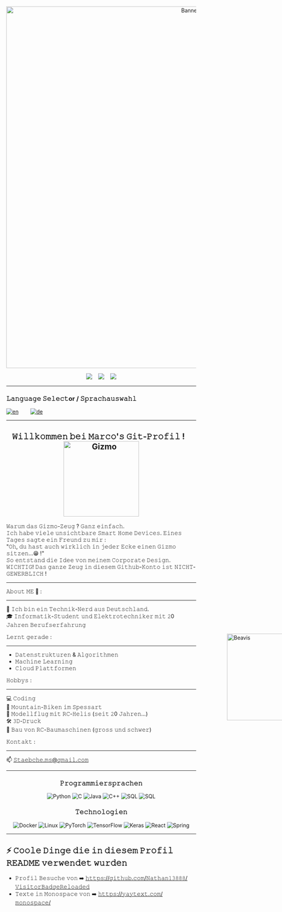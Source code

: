 <br>

<p align="center"><img style="width: 100vw" src="./assets/Gizmo.gif" alt="Banner"></p>

<div align="center">
<a href="https://www.linkedin.com/in/marco-staab-486970276"><img src="https://img.shields.io/badge/-Marco_Staab-blue?style=flat&logo=Linkedin&logoColor=white&link=https://www.linkedin.com/in/marco-staab-486970276"/></a>
&nbsp;&nbsp;
<img src="https://img.shields.io/github/followers/Gizmo-Labs?label=Es folgen&style=social"/></a>
&nbsp;&nbsp;
<img src="https://vbr.wocr.tk/badge?page_id=Gizmo-Labs.Gizmo-Labs&lcolor=fff&color=000&style=social&logo=Github&logoColor=181717&hit=false&text=Besucher">
</div>

<div>

---

###  𝙻𝚊𝚗𝚐𝚞𝚊𝚐𝚎 𝚂𝚎𝚕𝚎𝚌𝚝or / 𝚂𝚙𝚛𝚊𝚌𝚑𝚊𝚞𝚜𝚠𝚊𝚑𝚕
[![en](https://img.shields.io/badge/Language-English-red.svg)](./README.md)&nbsp;&nbsp;&nbsp;&nbsp;&nbsp;&nbsp;&nbsp;&nbsp;[![de](https://img.shields.io/badge/Sprache-Deutsch-yellow.svg)](./README.de.md)

---

<div>

<div align="center">
<h2>𝚆𝚒𝚕𝚕𝚔𝚘𝚖𝚖𝚎𝚗 𝚋𝚎𝚒 𝙼𝚊𝚛𝚌𝚘'𝚜 𝙶𝚒𝚝-𝙿𝚛𝚘𝚏𝚒𝚕 ! &nbsp;&nbsp;<img src="https://media.giphy.com/media/5ZXyJGVjUFBKM/giphy.gif" width="200" alt="Gizmo"></h2>
</div> 

𝚆𝚊𝚛𝚞𝚖 𝚍𝚊𝚜 𝙶𝚒𝚣𝚖𝚘-𝚉𝚎𝚞𝚐 ? 𝙶𝚊𝚗𝚣 𝚎𝚒𝚗𝚏𝚊𝚌𝚑. <br>
𝙸𝚌𝚑 𝚑𝚊𝚋𝚎 𝚟𝚒𝚎𝚕𝚎 𝚞𝚗𝚜𝚒𝚌𝚑𝚝𝚋𝚊𝚛𝚎 𝚂𝚖𝚊𝚛𝚝 𝙷𝚘𝚖𝚎 𝙳𝚎𝚟𝚒𝚌𝚎𝚜. 𝙴𝚒𝚗𝚎𝚜 𝚃𝚊𝚐𝚎𝚜 𝚜𝚊𝚐𝚝𝚎 𝚎𝚒𝚗 𝙵𝚛𝚎𝚞𝚗𝚍 𝚣𝚞 𝚖𝚒𝚛 :<br>
"𝙾𝚑, 𝚍𝚞 𝚑𝚊𝚜𝚝 𝚊𝚞𝚌𝚑 𝚠𝚒𝚛𝚔𝚕𝚒𝚌𝚑 𝚒𝚗 𝚓𝚎𝚍𝚎𝚛 𝙴𝚌𝚔𝚎 𝚎𝚒𝚗𝚎𝚗 𝙶𝚒𝚣𝚖𝚘 𝚜𝚒𝚝𝚣𝚎𝚗...😁 !" <br>
𝚂𝚘 𝚎𝚗𝚝𝚜𝚝𝚊𝚗𝚍 𝚍𝚒𝚎 𝙸𝚍𝚎𝚎 𝚟𝚘𝚗 𝚖𝚎𝚒𝚗𝚎𝚖 𝙲𝚘𝚛𝚙𝚘𝚛𝚊𝚝𝚎 𝙳𝚎𝚜𝚒𝚐𝚗.<br>
𝚆𝙸𝙲𝙷𝚃𝙸𝙶! 𝙳𝚊𝚜 𝚐𝚊𝚗𝚣𝚎 𝚉𝚎𝚞𝚐 𝚒𝚗 𝚍𝚒𝚎𝚜𝚎𝚖 𝙶𝚒𝚝𝚑𝚞𝚋-𝙺𝚘𝚗𝚝𝚘 𝚒𝚜𝚝 𝙽𝙸𝙲𝙷𝚃-𝙶𝙴𝚆𝙴𝚁𝙱𝙻𝙸𝙲𝙷 !
***
𝙰𝚋𝚘𝚞𝚝 𝙼𝙴 💬 :
***
🤘 𝙸𝚌𝚑 𝚋𝚒𝚗 𝚎𝚒𝚗 𝚃𝚎𝚌𝚑𝚗𝚒𝚔-𝙽𝚎𝚛𝚍 𝚊𝚞𝚜 𝙳𝚎𝚞𝚝𝚜𝚌𝚑𝚕𝚊𝚗𝚍.<br>
🎓 𝙸𝚗𝚏𝚘𝚛𝚖𝚊𝚝𝚒𝚔-𝚂𝚝𝚞𝚍𝚎𝚗𝚝 𝚞𝚗𝚍 𝙴𝚕𝚎𝚔𝚝𝚛𝚘𝚝𝚎𝚌𝚑𝚗𝚒𝚔𝚎𝚛 𝚖𝚒𝚝 𝟸0 𝙹𝚊𝚑𝚛𝚎𝚗 𝙱𝚎𝚛𝚞𝚏𝚜𝚎𝚛𝚏𝚊𝚑𝚛𝚞𝚗𝚐

<div style="width: 85vw">
    <img align='right' src="https://media.giphy.com/media/MF1kR4YmC2Z20/giphy.gif" width="230" alt="Beavis">
</div>

</div>

</div>

𝙻𝚎𝚛𝚗𝚝 𝚐𝚎𝚛𝚊𝚍𝚎 :
***
- 𝙳𝚊𝚝𝚎𝚗𝚜𝚝𝚛𝚞𝚔𝚝𝚞𝚛𝚎𝚗 & 𝙰𝚕𝚐𝚘𝚛𝚒𝚝𝚑𝚖𝚎𝚗<br>
- 𝙼𝚊𝚌𝚑𝚒𝚗𝚎 𝙻𝚎𝚊𝚛𝚗𝚒𝚗𝚐
- 𝙲𝚕𝚘𝚞𝚍 𝙿𝚕𝚊𝚝𝚝𝚏𝚘𝚛𝚖𝚎𝚗

𝙷𝚘𝚋𝚋𝚢𝚜 :
***
💻 𝙲𝚘𝚍𝚒𝚗𝚐<br>
🚵 𝙼𝚘𝚞𝚗𝚝𝚊𝚒𝚗-𝙱𝚒𝚔𝚎𝚗 𝚒𝚖 𝚂𝚙𝚎𝚜𝚜𝚊𝚛𝚝<br>
🚁 𝙼𝚘𝚍𝚎𝚕𝚕𝚏𝚕𝚞𝚐 𝚖𝚒𝚝 𝚁𝙲-𝙷𝚎𝚕𝚒𝚜 (𝚜𝚎𝚒𝚝 𝟸0 𝙹𝚊𝚑𝚛𝚎𝚗...)<br>
🛠️ 𝟹𝙳-𝙳𝚛𝚞𝚌𝚔<br>
🔧 𝙱𝚊𝚞 𝚟𝚘𝚗 𝚁𝙲-𝙱𝚊𝚞𝚖𝚊𝚜𝚌𝚑𝚒𝚗𝚎𝚗 (𝚐𝚛𝚘𝚜𝚜 𝚞𝚗𝚍 𝚜𝚌𝚑𝚠𝚎𝚛)<br>

𝙺𝚘𝚗𝚝𝚊𝚔𝚝 :
***
📫 𝚂𝚝𝚊𝚎𝚋𝚌𝚑𝚎.𝚖𝚜@𝚐𝚖𝚊𝚒𝚕.𝚌𝚘𝚖
***

<div align="center">
<div>

### 𝙿𝚛𝚘𝚐𝚛𝚊𝚖𝚖𝚒𝚎𝚛𝚜𝚙𝚛𝚊𝚌𝚑𝚎𝚗

![Python](https://img.shields.io/badge/-Python-000?&logo=Python)
![C](https://img.shields.io/badge/-C-000?&logo=C)
![Java](https://img.shields.io/badge/-Java-000?&logo=Java&logoColor=007396)
![C++](https://img.shields.io/badge/-C++-000?&logo=c%2b%2b&logoColor=00599C)
![SQL](https://img.shields.io/badge/-SQL-000?&logo=MySQL)
![SQL](https://img.shields.io/badge/-Lua-000?&logo=Lua)

### 𝚃𝚎𝚌𝚑𝚗𝚘𝚕𝚘𝚐𝚒𝚎𝚗

![Docker](https://img.shields.io/badge/-Docker-000?&logo=Docker)
![Linux](https://img.shields.io/badge/-Linux-000?&logo=Linux)
![PyTorch](https://img.shields.io/badge/-PyTorch-000?&logo=PyTorch)
![TensorFlow](https://img.shields.io/badge/-TensorFlow-000?&logo=TensorFlow)
![Keras](https://img.shields.io/badge/-Keras-000?&logo=Keras)
![React](https://img.shields.io/badge/-React-000?&logo=React)
![Spring](https://img.shields.io/badge/-Spring-000?&logo=Spring)
</div>

***

<div align="left">

## ⚡ 𝙲𝚘𝚘𝚕𝚎 𝙳𝚒𝚗𝚐𝚎 𝚍𝚒𝚎 𝚒𝚗 𝚍𝚒𝚎𝚜𝚎𝚖 𝙿𝚛𝚘𝚏𝚒𝚕 𝚁𝙴𝙰𝙳𝙼𝙴 𝚟𝚎𝚛𝚠𝚎𝚗𝚍𝚎𝚝 𝚠𝚞𝚛𝚍𝚎𝚗

- 𝙿𝚛𝚘𝚏𝚒𝚕 𝙱𝚎𝚜𝚞𝚌𝚑𝚎 𝚟𝚘𝚗 ➡️ [𝚑𝚝𝚝𝚙𝚜://𝚐𝚒𝚝𝚑𝚞𝚋.𝚌𝚘𝚖/𝙽𝚊𝚝𝚑𝚊𝚗𝟷𝟹𝟾𝟾𝟾/𝚅𝚒𝚜𝚒𝚝𝚘𝚛𝙱𝚊𝚍𝚐𝚎𝚁𝚎𝚕𝚘𝚊𝚍𝚎𝚍](https://github.com/Nathan13888/VisitorBadgeReloaded)
- 𝚃𝚎𝚡𝚝𝚎 𝚒𝚗 𝙼𝚘𝚗𝚘𝚜𝚙𝚊𝚌𝚎 𝚟𝚘𝚗 ➡️ [𝚑𝚝𝚝𝚙𝚜://𝚢𝚊𝚢𝚝𝚎𝚡𝚝.𝚌𝚘𝚖/𝚖𝚘𝚗𝚘𝚜𝚙𝚊𝚌𝚎/](https://yaytext.com/monospace/)
</div>
</div>
